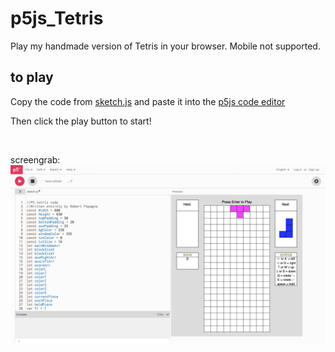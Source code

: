 # p5js_Tetris
Play my handmade version of Tetris in your browser. Mobile not supported.

## to play
Copy the code from [sketch.js] and paste it into the [p5js code editor]

Then click the play button to start!

<br/>

screengrab:
![test](https://github.com/rpeepz/p5js_Tetris/blob/main/Screen%20Shot%202023-06-25%20at%208.35.25%20PM.png "sample") <br>


[sketch.js]: https://github.com/rpeepz/p5js_Tetris/blob/main/sketch.js "code"
[p5js code editor]: https://editor.p5js.org "p5js"
